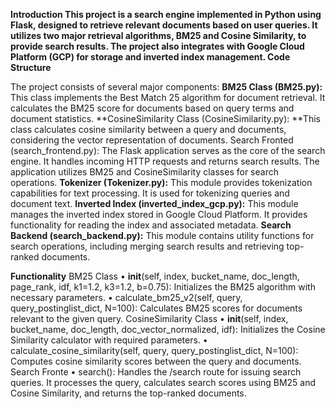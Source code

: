 **Introduction
This project is a search engine implemented in Python using Flask, designed to retrieve relevant documents based on user queries. It utilizes two major retrieval algorithms, BM25 and Cosine Similarity, to provide search results. The project also integrates with Google Cloud Platform (GCP) for storage and inverted index management.
Code Structure**

The project consists of several major components:
		**BM25 Class (BM25.py):** This class implements the Best Match 25 algorithm for document retrieval. It calculates the BM25 score for documents based on query terms and document statistics.
		**CosineSimilarity Class (CosineSimilarity.py): **This class calculates cosine similarity between a query and documents, considering the vector representation of documents.
		Search Fronted (search_frontend.py): The Flask application serves as the core of the search engine. It handles incoming HTTP requests and returns search results. The application utilizes BM25 and CosineSimilarity classes for search operations.
		**Tokenizer (Tokenizer.py):** This module provides tokenization capabilities for text processing. It is used for tokenizing queries and document text.
		**Inverted Index (inverted_index_gcp.py):** This module manages the inverted index stored in Google Cloud Platform. It provides functionality for reading the index and associated metadata.
		**Search Backend (search_backend.py):** This module contains utility functions for search operations, including merging search results and retrieving top-ranked documents.

**Functionality**
BM25 Class
	•	__init__(self, index, bucket_name, doc_length, page_rank, idf, k1=1.2, k3=1.2, b=0.75): Initializes the BM25 algorithm with necessary parameters.
	•	calculate_bm25_v2(self, query, query_postinglist_dict, N=100): Calculates BM25 scores for documents relevant to the given query.
CosineSimilarity Class
	•	__init__(self, index, bucket_name, doc_length, doc_vector_normalized, idf): Initializes the Cosine Similarity calculator with required parameters.
	•	calculate_cosine_similarity(self, query, query_postinglist_dict, N=100): Computes cosine similarity scores between the query and documents.
Search Fronte 
	•	search(): Handles the /search route for issuing search queries. It processes the query, calculates search scores using BM25 and Cosine Similarity, and returns the top-ranked documents.
